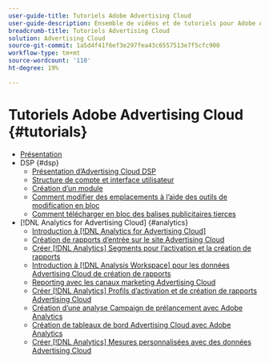 ```yaml
---
user-guide-title: Tutoriels Adobe Advertising Cloud
user-guide-description: Ensemble de vidéos et de tutoriels pour Adobe Advertising Cloud.
breadcrumb-title: Tutoriels Advertising Cloud
solution: Advertising Cloud
source-git-commit: 1a5d4f41f6ef3e297fea43c6557513e7f5cfc900
workflow-type: tm+mt
source-wordcount: '110'
ht-degree: 19%

---
```



# Tutoriels Adobe Advertising Cloud {#tutorials}

+ [Présentation](overview.md)
+ DSP {#dsp}
   + [Présentation d’Advertising Cloud DSP](/help/dsp/intro.md)
   + [Structure de compte et interface utilisateur](/help/dsp/ui.md)
   + [Création d’un module](/help/dsp/package-create.md)
   + [Comment modifier des emplacements à l’aide des outils de modification en bloc](/help/dsp/bulk-edit-placement-tools.md)
   + [Comment télécharger en bloc des balises publicitaires tierces](/help/dsp/bulk-upload-third-party-ad-tags.md)
+ [!DNL Analytics for Advertising Cloud] {#analytics}
   + [Introduction à [!DNL Analytics for Advertising Cloud]](/help/integrations/analytics/intro-a4adc.md)
   + [Création de rapports d’entrée sur le site Advertising Cloud](/help/integrations/analytics/analytics-site-entry-a4adc.md)
   + [Créer [!DNL Analytics] Segments pour l’activation et la création de rapports](/help/integrations/analytics/analytics-segments-a4adc.md)
   + [Introduction à [!DNL Analysis Workspace] pour les données Advertising Cloud de création de rapports](/help/integrations/analytics/analytics-analysis-workspace-a4adc.md)
   + [Reporting avec les canaux marketing Advertising Cloud](/help/integrations/analytics/analytics-reporting-a4adc.md)
   + [Créer [!DNL Analytics] Profils d’activation et de création de rapports Advertising Cloud](/help/integrations/analytics/analytics-profiles-a4adc.md)
   + [Création d’une analyse Campaign de prélancement avec Adobe Analytics](/help/integrations/analytics/analytics-pre-launch-a4adc.md)
   + [Création de tableaux de bord Advertising Cloud avec Adobe Analytics](/help/integrations/analytics/analytics-dashboards-a4adc.md)
   + [Créer [!DNL Analytics] Mesures personnalisées avec des données Advertising Cloud](/help/integrations/analytics/analytics-custom-metrics-a4adc.md)

<!-- Add to DSP chapter once the videos are complete:
  + [How to Create a Placement](/help/dsp/placement-create.md)
  + [Placement Targeting Capabilities](/help/dsp/placement-targeting.md)
  + [Audience Libraries and Applying Behavioral Targeting](/help/dsp/audience-libraries.md)
-->

<!-- If I move the "Analytics for Advertising Cloud chapter into a larger Integrations chapter, then I'll need to set up redirects by copying a CSV file into this repo and populating it for those legacy file names. -->